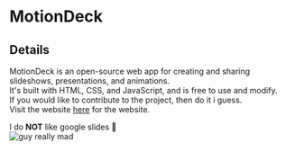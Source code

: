 # MotionDeck

## Details

MotionDeck is an open-source web app for creating and sharing slideshows, presentations, and animations.\
It's built with HTML, CSS, and JavaScript, and is free to use and modify.\
If you would like to contribute to the project, then do it i guess.\
Visit the website [here](http://alexzcode.github.io/motiondeck) for the website.





I do **NOT** like google slides 😤\
![guy really mad](https://media2.giphy.com/media/v1.Y2lkPTc5MGI3NjExa2IxZ2NoZTczM3Y4M3ByeTdjOGF2OThxYzNlbHVmYjBkYzcwMHJ3MiZlcD12MV9pbnRlcm5hbF9naWZfYnlfaWQmY3Q9Zw/X1dWhZOq7gODm/giphy.webp)
